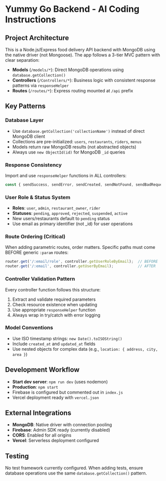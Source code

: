 # Yummy Go Backend - AI Coding Instructions

## Project Architecture

This is a Node.js/Express food delivery API backend with MongoDB using the native driver (not Mongoose). The app follows a 3-tier MVC pattern with clear separation:

- **Models** (`/models/*`): Direct MongoDB operations using `database.getCollection()`
- **Controllers** (`/Controllers/*`): Business logic with consistent response patterns via `responseHelper`
- **Routes** (`/routes/*`): Express routing mounted at `/api` prefix

## Key Patterns

### Database Layer
- Use `database.getCollection('collectionName')` instead of direct MongoDB client
- Collections are pre-initialized: `users`, `restaurants`, `riders`, `menus`
- Models return raw MongoDB results (not abstracted objects)
- Always use `new ObjectId(id)` for MongoDB `_id` queries

### Response Consistency
Import and use `responseHelper` functions in ALL controllers:
```javascript
const { sendSuccess, sendError, sendCreated, sendNotFound, sendBadRequest } = require('../utils/responseHelper');
```

### User Role & Status System
- **Roles**: `user`, `admin`, `restaurant_owner`, `rider`
- **Statuses**: `pending`, `approved`, `rejected`, `suspended`, `active`
- New users/restaurants default to `pending` status
- Use email as primary identifier (not _id) for user operations

### Route Ordering (Critical)
When adding parametric routes, order matters. Specific paths must come BEFORE generic `:param` routes:
```javascript
router.get('/:email/role', controller.getUserRoleByEmail);  // BEFORE
router.get('/:email', controller.getUserByEmail);           // AFTER
```

### Controller Validation Pattern
Every controller function follows this structure:
1. Extract and validate required parameters
2. Check resource existence when updating
3. Use appropriate `responseHelper` function
4. Always wrap in try/catch with error logging

### Model Conventions
- Use ISO timestamp strings: `new Date().toISOString()`
- Include `created_at` and `updated_at` fields
- Use nested objects for complex data (e.g., `location: { address, city, area }`)

## Development Workflow

- **Start dev server**: `npm run dev` (uses nodemon)
- **Production**: `npm start`
- Firebase is configured but commented out in `index.js`
- Vercel deployment ready with `vercel.json`

## External Integrations

- **MongoDB**: Native driver with connection pooling
- **Firebase**: Admin SDK ready (currently disabled)
- **CORS**: Enabled for all origins
- **Vercel**: Serverless deployment configured

## Testing
No test framework currently configured. When adding tests, ensure database operations use the same `database.getCollection()` pattern.
